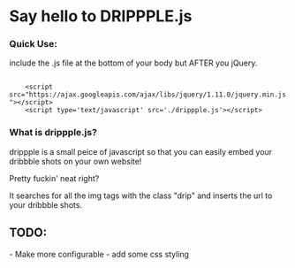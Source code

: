 <h1>Say hello to DRIPPPLE.js</h1>

<h3>Quick Use:</h3>
<p>include the .js file at the bottom of your body but AFTER you jQuery.</p>
<code>
	&lt;script src="https://ajax.googleapis.com/ajax/libs/jquery/1.11.0/jquery.min.js">&lt;/script>
	&lt;script type='text/javascript' src='./drippple.js'>&lt;/script>
</code>

<h3>What is drippple.js?</h3>
<p>drippple is a small peice of javascript so that you can easily embed your dribbble shots on your own website!</p>
<p>Pretty fuckin' neat right?</p>
<p>It searches for all the img tags with the class "drip" and inserts the url to your dribbble shots.</p>




<h2>TODO:</h2>
- Make more configurable
- add some css styling
